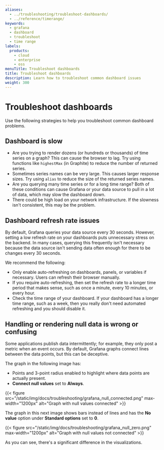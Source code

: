 ```yaml
---
aliases:
  - ../troubleshooting/troubleshoot-dashboards/
  - ../reference/timerange/
keywords:
  - grafana
  - dashboard
  - troubleshoot
  - time range
labels:
  products:
    - cloud
    - enterprise
    - oss
menuTitle: Troubleshoot dashboards
title: Troubleshoot dashboards
description: Learn how to troubleshoot common dashboard issues
weight: 300
---
```


# Troubleshoot dashboards

Use the following strategies to help you troubleshoot common dashboard problems.

## Dashboard is slow

- Are you trying to render dozens (or hundreds or thousands) of time series on a graph? This can cause the browser to lag. Try using functions like `highestMax` (in Graphite) to reduce the number of returned series.
- Sometimes series names can be very large. This causes larger response sizes. Try using `alias` to reduce the size of the returned series names.
- Are you querying many time series or for a long time range? Both of these conditions can cause Grafana or your data source to pull in a lot of data, which may slow the dashboard down.
- There could be high load on your network infrastructure. If the slowness isn't consistent, this may be the problem.

## Dashboard refresh rate issues

By default, Grafana queries your data source every 30 seconds. However, setting a low refresh rate on your dashboards puts unnecessary stress on the backend. In many cases, querying this frequently isn't necessary because the data source isn't sending data often enough for there to be changes every 30 seconds.

We recommend the following:

- Only enable auto-refreshing on dashboards, panels, or variables if necessary. Users can refresh their browser manually.
- If you require auto-refreshing, then set the refresh rate to a longer time period that makes sense, such as once a minute, every 10 minutes, or every hour.
- Check the time range of your dashboard. If your dashboard has a longer time range, such as a week, then you really don't need automated refreshing and you should disable it.

## Handling or rendering null data is wrong or confusing

Some applications publish data intermittently; for example, they only post a metric when an event occurs. By default, Grafana graphs connect lines between the data points, but this can be deceptive.

The graph in the following image has:

- Points and 3-point radius enabled to highlight where data points are actually present.
- **Connect null values** set to **Always**.

{{< figure src="/static/img/docs/troubleshooting/grafana_null_connected.png" max-width="1200px" alt="Graph with null values connected" >}}

The graph in this next image shows bars instead of lines and has the **No value** option under **Standard options** set to **0**.

{{< figure src="/static/img/docs/troubleshooting/grafana_null_zero.png" max-width="1200px" alt="Graph with null values not connected" >}}

As you can see, there's a significant difference in the visualizations.
